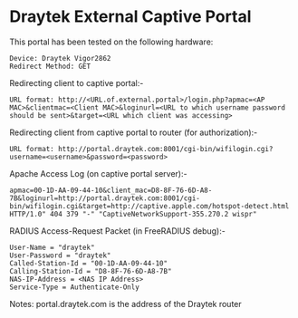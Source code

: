 # Draytek External Captive Portal

This portal has been tested on the following hardware:

```
Device: Draytek Vigor2862
Redirect Method: GET
```

Redirecting client to captive portal:-
```
URL format: http://<URL.of.external.portal>/login.php?apmac=<AP MAC>&clientmac=<Client MAC>&loginurl=<URL to which username password should be sent>&target=<URL which client was accessing>
```
Redirecting client from captive portal to router (for authorization):-
```
URL format: http://portal.draytek.com:8001/cgi-bin/wifilogin.cgi?username=<username>&password=<password>
```
Apache Access Log (on captive portal server):-
```
apmac=00-1D-AA-09-44-10&client_mac=D8-8F-76-6D-A8-7B&loginurl=http://portal.draytek.com:8001/cgi-bin/wifilogin.cgi&target=http://captive.apple.com/hotspot-detect.html HTTP/1.0" 404 379 "-" "CaptiveNetworkSupport-355.270.2 wispr"
```
RADIUS Access-Request Packet (in FreeRADIUS debug):-
```
User-Name = "draytek"
User-Password = "draytek"
Called-Station-Id = "00-1D-AA-09-44-10"
Calling-Station-Id = "D8-8F-76-6D-A8-7B"
NAS-IP-Address = <NAS IP Address>
Service-Type = Authenticate-Only
```
Notes: portal.draytek.com is the address of the Draytek router
